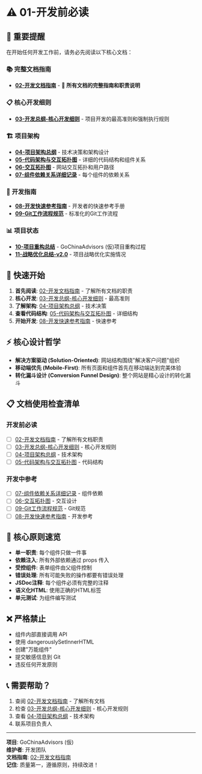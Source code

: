 # ⚠️ 01-开发前必读

## 🚨 重要提醒

在开始任何开发工作前，请务必先阅读以下核心文档：

### 📚 **完整文档指南**
- **[02-开发文档指南](./02-开发文档指南.md)** - 📖 **所有文档的完整指南和职责说明**

### 📋 **核心开发细则**
- **[03-开发总纲-核心开发细则](./03-开发总纲-核心开发细则.md)** - 项目开发的最高准则和强制执行规则

### 🏗️ **项目架构**
- **[04-项目架构总纲](./04-项目架构总纲.md)** - 技术决策和架构设计
- **[05-代码架构与交互拓扑图](./05-代码架构与交互拓扑图.md)** - 详细的代码结构和组件关系
- **[06-交互拓扑图](./06-交互拓扑图.md)** - 网站交互拓扑和用户路径
- **[07-组件依赖关系详细记录](./07-组件依赖关系详细记录.md)** - 每个组件的依赖关系

### 📖 **开发指南**
- **[08-开发快速参考指南](./08-开发快速参考指南.md)** - 开发者的快速参考手册
- **[09-Git工作流程规范](./09-Git工作流程规范.md)** - 标准化的Git工作流程

### 📊 **项目状态**
- **[10-项目重构总结](./10-项目重构总结.md)** - GoChinaAdvisors (仮)项目重构过程
- **[11-战略优化总结-v2.0](./11-战略优化总结-v2.0.md)** - 项目战略优化实施情况

## 🎯 快速开始

1. **首先阅读**: [02-开发文档指南](./02-开发文档指南.md) - 了解所有文档的职责
2. **核心开发**: [03-开发总纲-核心开发细则](./03-开发总纲-核心开发细则.md) - 最高准则
3. **了解架构**: [04-项目架构总纲](./04-项目架构总纲.md) - 技术决策
4. **查看代码结构**: [05-代码架构与交互拓扑图](./05-代码架构与交互拓扑图.md) - 详细结构
5. **开始开发**: [08-开发快速参考指南](./08-开发快速参考指南.md) - 快速参考

## ⚡ 核心设计哲学

- **解决方案驱动 (Solution-Oriented)**: 网站结构围绕"解决客户问题"组织
- **移动端优先 (Mobile-First)**: 所有页面和组件首先在移动端达到完美体验
- **转化漏斗设计 (Conversion Funnel Design)**: 整个网站是精心设计的转化漏斗

## 📋 文档使用检查清单

### 开发前必读
- [ ] [02-开发文档指南](./02-开发文档指南.md) - 了解所有文档职责
- [ ] [03-开发总纲-核心开发细则](./03-开发总纲-核心开发细则.md) - 核心开发规则
- [ ] [04-项目架构总纲](./04-项目架构总纲.md) - 技术架构
- [ ] [05-代码架构与交互拓扑图](./05-代码架构与交互拓扑图.md) - 代码结构

### 开发中参考
- [ ] [07-组件依赖关系详细记录](./07-组件依赖关系详细记录.md) - 组件依赖
- [ ] [06-交互拓扑图](./06-交互拓扑图.md) - 交互设计
- [ ] [09-Git工作流程规范](./09-Git工作流程规范.md) - Git规范
- [ ] [08-开发快速参考指南](./08-开发快速参考指南.md) - 开发参考

## 🎯 核心原则速览

- **单一职责**: 每个组件只做一件事
- **依赖注入**: 所有外部依赖通过 props 传入
- **受控组件**: 表单组件由父组件控制
- **错误处理**: 所有可能失败的操作都要有错误处理
- **JSDoc注释**: 每个组件必须有完整的注释
- **语义化HTML**: 使用正确的HTML标签
- **单元测试**: 为组件编写测试

## ❌ 严格禁止

- 组件内部直接调用 API
- 使用 dangerouslySetInnerHTML
- 创建"万能组件"
- 提交敏感信息到 Git
- 违反任何开发原则

## 📞 需要帮助？

1. 查阅 [02-开发文档指南](./02-开发文档指南.md) - 了解所有文档
2. 检查 [03-开发总纲-核心开发细则](./03-开发总纲-核心开发细则.md) - 核心开发规则
3. 查看 [04-项目架构总纲](./04-项目架构总纲.md) - 技术架构
4. 联系项目负责人

---

**项目**: GoChinaAdvisors (仮)  
**维护者**: 开发团队  
**文档指南**: [02-开发文档指南](./02-开发文档指南.md)  
**记住**: 质量第一，遵循原则，持续改进！
